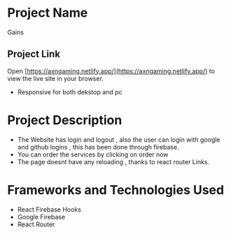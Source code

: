 # Project Name

Gains

## Project Link

Open [https://axngaming.netlify.app/](https://axngaming.netlify.app/) to view the live site in your browser.

- Responsive for both dekstop and pc

<!-- * Item 1
* Item 2
* Item 3
  * Sub Item A
  * Sub Item B -->

# Project Description

- The Website has login and logout , also the user can login with google and github logins , this has been done through firebase.
- You can order the services by clicking on order now
- The page doesnt have any reloading , thanks to react router Links.

# Frameworks and Technologies Used

- React Firebase Hooks
- Google Firebase
- React Router
